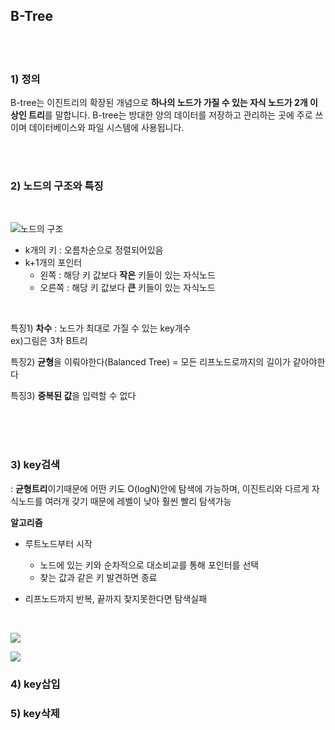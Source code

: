 ## B-Tree

</br></br>

### 1) 정의
B-tree는 이진트리의 확장된 개념으로 **하나의 노드가 가질 수 있는 자식 노드가 2개 이상인 트리**를 말합니다. B-tree는 방대한 양의 데이터를 저장하고 관리하는 곳에 주로 쓰이며 데이터베이스와 파일 시스템에 사용됩니다. 

</br></br>


### 2) 노드의 구조와 특징
</br>

![노드의 구조](https://hyungjoon6876.github.io/jlog/assets/img/20180720/btree_3.png)


-  k개의 키 : 오름차순으로 정렬되어있음
-  k+1개의 포인터 
   -  왼쪽 : 해당 키 값보다 **작은** 키들이 있는 자식노드
   -  오른쪽 : 해당 키 값보다 **큰** 키들이 있는 자식노드
  
  </br>


 특징1) **차수** : 노드가 최대로 가질 수 있는 key개수   
   ex)그림은 3차 B트리

특징2) **균형**을 이뤄야한다(Balanced Tree) = 모든 리프노드로까지의 길이가 같아야한다

특징3) **중복된 값**을 입력할 수 없다

</br></br></br>

### 3) key검색 

  : **균형트리**이기때문에 어떤 키도 O(logN)안에 탐색에 가능하며, 이진트리와 다르게 자식노드를 여러개 갖기 때문에 레벨이 낮아 훨씬 빨리 탐색가능

**알고리즘**
- 루트노드부터 시작
  - 노드에 있는 키와 순차적으로 대소비교를 통해 포인터를 선택
  - 찾는 값과 같은 키 발견하면 종료
- 리프노드까지 반복, 끝까지 찾지못한다면 탐색실패
  
  </br>

![](https://media.vlpt.us/images/emplam27/post/b7df8287-2524-4ec0-ad03-b969a8830c8e/B%ED%8A%B8%EB%A6%AC%20%EA%B2%80%EC%83%89%201.png)

![](https://media.vlpt.us/images/emplam27/post/e20bdef7-e106-4c89-9560-d7f57154dce1/B%ED%8A%B8%EB%A6%AC%20%EA%B2%80%EC%83%89%202.png)


### 4) key삽입

### 5) key삭제